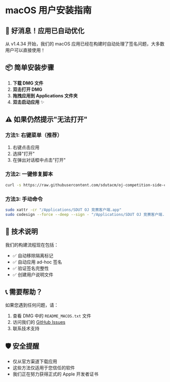 # macOS 用户安装指南

## 🎉 好消息！应用已自动优化

从 v1.4.34 开始，我们的 macOS 应用已经在构建时自动处理了签名问题，大多数用户可以直接使用！

## 📦 简单安装步骤

1. **下载 DMG 文件**
2. **双击打开 DMG**
3. **拖拽应用到 Applications 文件夹**
4. **双击启动应用** ✨

## ⚠️ 如果仍然提示"无法打开"

### 方法1: 右键菜单（推荐）
1. 右键点击应用
2. 选择"打开"
3. 在弹出对话框中点击"打开"

### 方法2: 一键修复脚本
```bash
curl -s https://raw.githubusercontent.com/sdutacm/oj-competition-side-client/master/bin/user-fix-macos.sh | bash
```

### 方法3: 手动命令
```bash
sudo xattr -cr "/Applications/SDUT OJ 竞赛客户端.app"
sudo codesign --force --deep --sign - "/Applications/SDUT OJ 竞赛客户端.app"
```

## 🔧 技术说明

我们的构建流程现在包括：
- ✅ 自动移除隔离标记
- ✅ 自动应用 ad-hoc 签名
- ✅ 验证签名完整性
- ✅ 创建用户说明文件

## 📞 需要帮助？

如果您遇到任何问题，请：
1. 查看 DMG 中的 `README_MACOS.txt` 文件
2. 访问我们的 [GitHub Issues](https://github.com/sdutacm/oj-competition-side-client/issues)
3. 联系技术支持

## 🛡️ 安全提醒

- 仅从官方渠道下载应用
- 这些方法仅适用于您信任的软件
- 我们正在努力获得正式的 Apple 开发者证书
